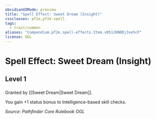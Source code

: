 ```yaml
---
obsidianUIMode: preview
title: "Spell Effect: Sweet Dream (Insight)"
cssclasses: pf2e,pf2e-spell
tags:
  - trait/common
aliases: "Compendium.pf2e.spell-effects.Item.v051JKN0Dj3ve5cF"
license: OGL
---
```

# Spell Effect: Sweet Dream (Insight)
## Level 1
### 






Granted by [[Sweet Dream|Sweet Dream]].

You gain +1 status bonus to Intelligence-based skill checks.

*Source: Pathfinder Core Rulebook*
*OGL*